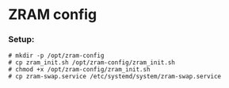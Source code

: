# ZRAM config

### Setup:

```
# mkdir -p /opt/zram-config
# cp zram_init.sh /opt/zram-config/zram_init.sh
# chmod +x /opt/zram-config/zram_init.sh
# cp zram-swap.service /etc/systemd/system/zram-swap.service
```

